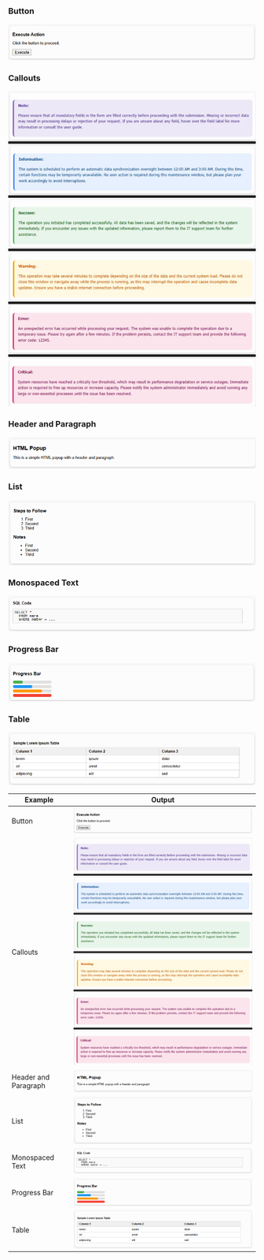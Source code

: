 ### Button

![Button](../images/button.png)

### Callouts

![Callouts](../images/callouts.png)

### Header and Paragraph

![Header and Paragraph](../images/header_paragraph.png)

### List

![List](../images/list.png)

### Monospaced Text

![Monospaced text](../images/monospaced_text.png)

### Progress Bar

![Progress Bar](../images/progress_bar.png)

### Table

![Header and Paragraph](../images/table.png)


| Example              | Output                                 |
|----------------------|----------------------------------------|
| Button               | ![Button](../images/button.png)        |
| Callouts             | ![Callouts](../images/callouts.png)    |
| Header and Paragraph | ![Header and Paragraph](../images/header_paragraph.png) |
| List                 | ![List](../images/list.png)            |
| Monospaced Text      | ![Monospaced text](../images/monospaced_text.png) |
| Progress Bar         | ![Progress Bar](../images/progress_bar.png) |
| Table                | ![Table](../images/table.png)          |
